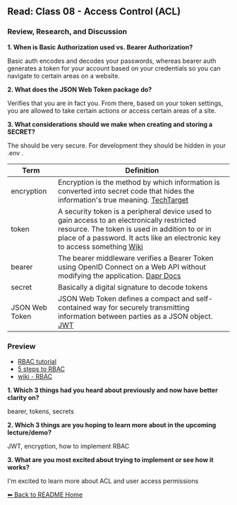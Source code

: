 ## Read: Class 08 - Access Control (ACL)

### Review, Research, and Discussion

**1. When is Basic Authorization used vs. Bearer Authorization?**

Basic auth encodes and decodes your passwords, whereas bearer auth generates a token for your account based on your credentials so you can navigate to certain areas on a website. 

**2. What does the JSON Web Token package do?**

Verifies that you are in fact you. From there, based on your token settings, you are allowed to take certain actions or access certain areas of a site. 

**3. What considerations should we make when creating and storing a SECRET?**

The should be very secure. For development they should be hidden in your .env . 

**Term** | **Definition**
-----|-----
encryption | Encryption is the method by which information is converted into secret code that hides the information's true meaning. [TechTarget](https://searchsecurity.techtarget.com/definition/encryption)
token | A security token is a peripheral device used to gain access to an electronically restricted resource. The token is used in addition to or in place of a password. It acts like an electronic key to access something [Wiki](https://en.wikipedia.org/wiki/Security_token)
bearer | The bearer  middleware verifies a Bearer Token using OpenID Connect on a Web API without modifying the application. [Dapr Docs](https://docs.dapr.io/developing-applications/middleware/supported-middleware/middleware-bearer/)
secret | Basically a digital signature to decode tokens
JSON Web Token | JSON Web Token defines a compact and self-contained way for securely transmitting information between parties as a JSON object. [JWT](https://jwt.io/introduction)

### Preview

- [RBAC tutorial](https://www.youtube.com/watch?v=C4NP8Eon3cA)
- [5 steps to RBAC](https://www.csoonline.com/article/3060780/5-steps-to-simple-role-based-access-control.html)
- [wiki - RBAC](https://en.wikipedia.org/wiki/Role-based_access_control)


**1. Which 3 things had you heard about previously and now have better clarity on?**

bearer, tokens, secrets

**2. Which 3 things are you hoping to learn more about in the upcoming lecture/demo?**

JWT, encryption, how to implement RBAC

**3. What are you most excited about trying to implement or see how it works?**

I'm excited to learn more about ACL and user access permissions


[⬅ Back to README Home](README.md)
